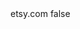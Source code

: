 <?xml version="1.0" encoding="UTF-8"?>
<CustomMetadata xmlns="http://soap.sforce.com/2006/04/metadata">
    <label>etsy.com</label>
    <protected>false</protected>
</CustomMetadata>

